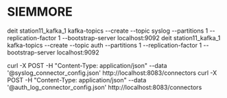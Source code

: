 # SIEMMORE

deit station11_kafka_1 kafka-topics --create --topic syslog --partitions 1 --replication-factor 1 --bootstrap-server localhost:9092
deit station11_kafka_1 kafka-topics --create --topic auth --partitions 1 --replication-factor 1 --bootstrap-server localhost:9092

curl -X POST -H "Content-Type: application/json" --data '@syslog_connector_config.json' http://localhost:8083/connectors
curl -X POST -H "Content-Type: application/json" --data '@auth_log_connector_config.json' http://localhost:8083/connectors
